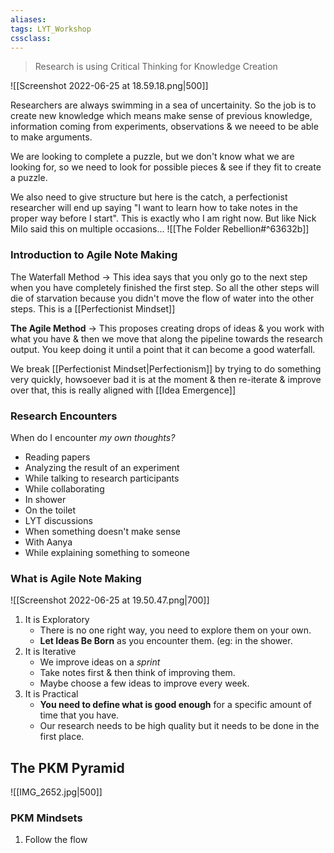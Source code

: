 ```yaml
---
aliases:
tags: LYT_Workshop  
cssclass:
---
```



> Research is using Critical Thinking for Knowledge Creation

![[Screenshot 2022-06-25 at 18.59.18.png|500]]

Researchers are always swimming in a sea of uncertainity. So the job is to create new knowledge which means make sense of previous knowledge, information coming from experiments, observations & we neeed to be able to make arguments.

We are looking to complete a puzzle, but we don't know what we are looking for, so we need to look for possible pieces & see if they fit to create a puzzle.

We also need to give structure but here is the catch, a perfectionist researcher will end up saying "I want to learn how to take notes in the proper way before I start". This is exactly who I am right now. But like Nick Milo said this on multiple occasions...    ![[The Folder Rebellion#^63632b]]

### Introduction to Agile Note Making
The Waterfall Method → This idea says that you only go to the next step when you have completely finished the first step. So all the other steps will die of starvation because you didn't move the flow of water into the other steps.
This is a [[Perfectionist Mindset]]

**The Agile Method** → This proposes creating drops of ideas & you work with what you have & then we move that along the pipeline towards the research output. You keep doing it until a point that it can become a good waterfall.

We break [[Perfectionist Mindset|Perfectionism]] by trying to do something very quickly, howsoever bad it is at the moment & then re-iterate & improve over that, this is really aligned with [[Idea Emergence]]


### Research Encounters
When do I encounter *my own thoughts?*
- Reading papers
- Analyzing the result of an experiment
- While talking to research participants
- While collaborating
- In shower
- On the toilet
- LYT discussions
- When something doesn't make sense
- With Aanya
- While explaining something to someone



### What is Agile Note Making

![[Screenshot 2022-06-25 at 19.50.47.png|700]]

1. It is Exploratory
	- There is no one right way, you need to explore them on your own.
	- **Let Ideas Be Born** as you encounter them. (eg: in the shower.
2. It is Iterative
	- We improve ideas on a *sprint*
	- Take notes first & then think of improving them.
	- Maybe choose a few ideas to improve every week.
3. It is Practical
	- **You need to define what is good enough** for a specific amount of time that you have.
	- Our research needs to be high quality but it needs to be done in the first place.


## The PKM Pyramid

![[IMG_2652.jpg|500]]

### PKM Mindsets
1. Follow the flow